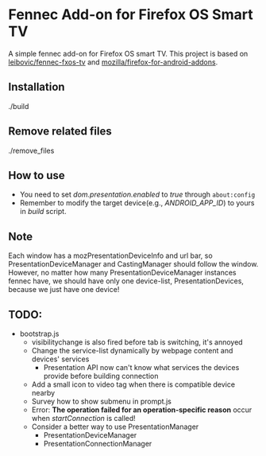 # Fennec Add-on for Firefox OS Smart TV
A simple fennec add-on for Firefox OS smart TV. This project is based on [leibovic/fennec-fxos-tv](https://github.com/leibovic/fennec-fxos-tv) and [mozilla/firefox-for-android-addons](https://github.com/mozilla/firefox-for-android-addons).

## Installation
./build

## Remove related files
./remove_files

## How to use
- You need to set _dom.presentation.enabled_ to _true_ through ```about:config```
- Remember to modify the target device(e.g., _ANDROID_APP_ID_) to yours in _build_ script.

## Note
Each window has a mozPresentationDeviceInfo and url bar,
so PresentationDeviceManager and CastingManager should follow the window.
However, no matter how many PresentationDeviceManager instances fennec have,
we should have only one device-list, PresentationDevices, because we just have one device!


## TODO:
- bootstrap.js
  - visibilitychange is also fired before tab is switching, it's annoyed
  - Change the service-list dynamically by webpage content and devices' services
    - Presentation API now can't know what services the devices provide before building connection
  - Add a small icon to video tag when there is compatible device nearby
  - Survey how to show submenu in prompt.js
  - Error: __The operation failed for an operation-specific reason__ occur when
    _startConnection_ is called!
  - Consider a better way to use PresentationManager
    - PresentationDeviceManager
    - PresentationConnectionManager
